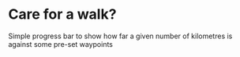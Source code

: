 # Care for a walk?

Simple progress bar to show how far a given number of kilometres is against some pre-set waypoints
